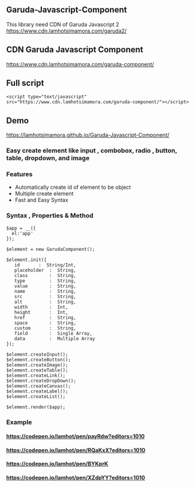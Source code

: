 ## Garuda-Javascript-Component
This library need CDN of Garuda Javascript 2 https://www.cdn.lamhotsimamora.com/garuda2/

## CDN Garuda Javascript Component
https://www.cdn.lamhotsimamora.com/garuda-component/

## Full script
```
<script type="text/javascript" src="https://www.cdn.lamhotsimamora.com/garuda-component/"></script>
```

## Demo
https://lamhotsimamora.github.io/Garuda-Javascript-Component/

### Easy create element like input , combobox, radio , button, table, dropdown, and image


### Features
- Automatically create id of element to be object
- Multiple create element
- Fast and Easy Syntax

### Syntax , Properties & Method
```
$app = __({
  el:'app'
});

$element = new GarudaComponent();

$element.init({
   id 		:  String/Int,
   placeholder  :  String,
   class        :  String,
   type         :  String,
   value        :  String,
   name         :  String,
   src          :  String,
   alt          :  String,
   width        :  Int,
   height       :  Int,
   href         :  String,
   space        :  String,
   custom       :  String,
   field        :  Single Array,
   data         :  Multiple Array
});

$element.createInput();
$element.createButton();
$element.createImage();
$element.createTable();
$element.createLink();
$element.createDropDown();
$element.createCanvas();
$element.createLabel();
$element.createList();

$element.render($app);
```
### Example 
#### https://codepen.io/lamhot/pen/payRdw?editors=1010
#### https://codepen.io/lamhot/pen/RQaKxX?editors=1010
#### https://codepen.io/lamhot/pen/BYKprK
#### https://codepen.io/lamhot/pen/XZdpYY?editors=1010
